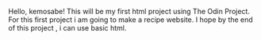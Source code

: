 Hello, kemosabe! This  will be my first html project using The Odin Project. For this first project i am going to make a recipe website. 
I hope by the end of this project , i can use basic html.